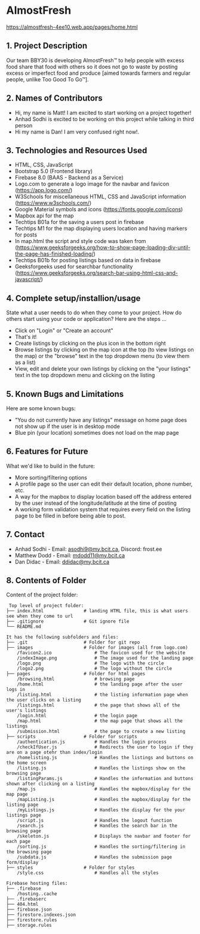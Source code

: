# AlmostFresh
https://almostfresh-4ee10.web.app/pages/home.html
## 1. Project Description
Our team BBY30 is developing AlmostFresh™ to help people with excess food share that food with others so it does not go to waste by posting excess or imperfect food and produce [aimed towards farmers and regular people, unlike Too Good To Go™].

## 2. Names of Contributors
* Hi, my name is Matt! I am excited to start working on a project together!
* Anhad Sodhi is excited to be working on this project while talking in third person
* Hi my name is Dan! I am very confused right now!.
	
## 3. Technologies and Resources Used
* HTML, CSS, JavaScript
* Bootstrap 5.0 (Frontend library)
* Firebase 8.0 (BAAS - Backend as a Service)
* Logo.com to generate a logo image for the navbar and favicon (https://app.logo.com/)
* W3Schools for miscellaneous HTML, CSS and JavaScript information (https://www.w3schools.com/)
* Google Material symbols and icons (https://fonts.google.com/icons)
* Mapbox api for the map
* Techtips B01a for the saving a users post in firebase
* Techtips M1 for the map displaying users location and having markers for posts
* In map.html the script and style code was taken from (https://www.geeksforgeeks.org/how-to-show-page-loading-div-until-the-page-has-finished-loading/)
* Techtips B01b for posting listings based on data in firebase
* Geeksforgeeks used for searchbar functionality (https://www.geeksforgeeks.org/search-bar-using-html-css-and-javascript/)


## 4. Complete setup/installion/usage
State what a user needs to do when they come to your project.  How do others start using your code or application?
Here are the steps ...
* Click on "Login" or "Create an account"
* That's it!
* Create listings by clicking on the plus icon in the bottom right
* Browse listings by clicking on the map icon at the top (to view listings on the map) or the "browse" text in the top dropdown menu (to view them as a list)
* View, edit and delete your own listings by clicking on the "your listings" text in the top dropdown menu and clicking on the listing

## 5. Known Bugs and Limitations
Here are some known bugs:
* "You do not currently have any listings" message on home page does not show up if the user is in desktop mode
* Blue pin (your location) sometimes does not load on the map page

## 6. Features for Future
What we'd like to build in the future:
* More sorting/filtering options
* A profile page so the user can edit their default location, phone number, etc.
* A way for the mapbox to display location based off the address entered by the user instead of the longitude/latitude at the time of posting
* A working form validation system that requires every field on the listing page to be filled in before being able to post.

## 7. Contact
* Anhad Sodhi  - Email: asodhi9@my.bcit.ca, Discord: frost.ee
* Matthew Dodd - Email: mdodd11@my.bcit.ca
* Dan Didac    - Email: ddidac@my.bcit.ca

## 8. Contents of Folder
Content of the project folder:

```
 Top level of project folder: 
├── index.html               # landing HTML file, this is what users see when they come to url
├── .gitignore               # Git ignore file
└── README.md

It has the following subfolders and files:
├── .git                     # Folder for git repo
├── images                   # Folder for images (all from logo.com)
    /favicon2.ico                # The favicon used for the website
    /indexImage.png              # The image used for the landing page
    /logo.png                    # The logo with the circle
    /logo2.png                   # The logo without the circle
├── pages                    # Folder for html pages
    /browsing.html               # browsing page
    /home.html                   # the landing page after the user logs in
    /listing.html                # the listing information page when the user clicks on a listing
    /listings.html               # the page that shows all of the user's listings
    /login.html                  # the login page
    /map.html                    # the map page that shows all the listings
    /submission.html             # the page to create a new listing
├── scripts                  # Folder for scripts
    /authentication.js           # Handles the login process
    /checkIfUser.js              # Redirects the user to login if they are on a page otehr than index/login
    /homelisting.js              # Handles the listings and buttons on the home screen
    /listing.js                  # Handles the listings show on the browsing page
    /listingParams.js            # Handles the information and buttons shown after clicking on a listing
    /map.js                      # Handles the mapbox/display for the map page
    /mapListing.js               # Handles the mapbox/display for the listing page
    /myListings.js               # Handles the display for the your listings page
    /script.js                   # Handles the logout function
    /search.js                   # Handles the search bar in the browsing page
    /skeleton.js                 # Displays the navbar and footer for each page
    /sorting.js                  # Handles the sorting/filtering in the browsing page
    /subdata.js                  # Handles the submission page form/display
├── styles                   # Folder for styles
    /style.css                   # Handles all the styles

Firebase hosting files: 
├── .firebase
	/hosting..cache
├── .firebaserc
├── 404.html
├── firebase.json
├── firestore.indexes.json
├── firestore.rules
├── storage.rules

```


